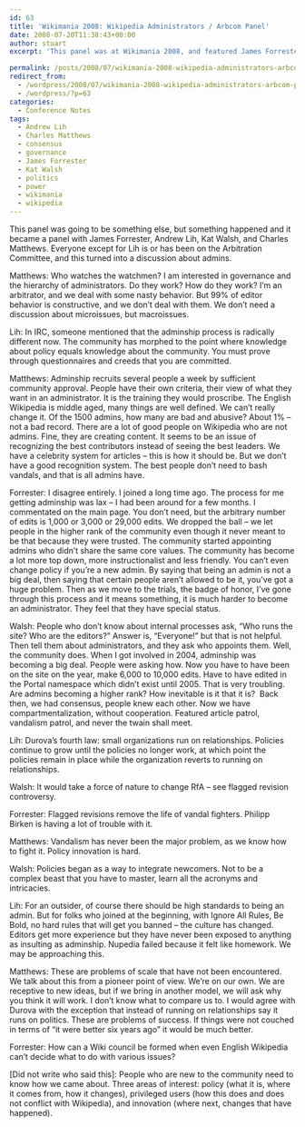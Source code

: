```yaml
---
id: 63
title: 'Wikimania 2008: Wikipedia Administrators / Arbcom Panel'
date: 2008-07-20T11:38:43+00:00
author: stuart
excerpt: 'This panel was at Wikimania 2008, and featured James Forrester, Andrew Lih, Kat Walsh, and Charles Matthews.  Everyone except for Lih is or has been on the Arbitration Committee, and this turned into a discussion about admins.'

permalink: /posts/2008/07/wikimania-2008-wikipedia-administrators-arbcom-panel// 
redirect_from:
  - /wordpress/2008/07/wikimania-2008-wikipedia-administrators-arbcom-panel/
  - /wordpress/?p=63
categories:
  - Conference Notes
tags:
  - Andrew Lih
  - Charles Matthews
  - consensus
  - governance
  - James Forrester
  - Kat Walsh
  - politics
  - power
  - wikimania
  - wikipedia
---
```

This panel was going to be something else, but something happened and it became a panel with James Forrester, Andrew Lih, Kat Walsh, and Charles Matthews. Everyone except for Lih is or has been on the Arbitration Committee, and this turned into a discussion about admins.
  
<!--more-->


  
Matthews: Who watches the watchmen? I am interested in governance and the hierarchy of administrators. Do they work? How do they work? I’m an arbitrator, and we deal with some nasty behavior. But 99% of editor behavior is constructive, and we don’t deal with them. We don’t need a discussion about microissues, but macroissues.

Lih: In IRC, someone mentioned that the adminship process is radically different now. The community has morphed to the point where knowledge about policy equals knowledge about the community. You must prove through questionnaires and creeds that you are committed.

Matthews: Adminship recruits several people a week by sufficient community approval. People have their own criteria, their view of what they want in an administrator. It is the training they would proscribe. The English Wikipedia is middle aged, many things are well defined. We can’t really change it. Of the 1500 admins, how many are bad and abusive? About 1% &#8211; not a bad record. There are a lot of good people on Wikipedia who are not admins. Fine, they are creating content. It seems to be an issue of recognizing the best contributors instead of seeing the best leaders. We have a celebrity system for articles – this is how it should be. But we don’t have a good recognition system. The best people don’t need to bash vandals, and that is all admins have.

Forrester: I disagree entirely. I joined a long time ago. The process for me getting adminship was lax – I had been around for a few months. I commentated on the main page. You don’t need, but the arbitrary number of edits is 1,000 or 3,000 or 29,000 edits. We dropped the ball – we let people in the higher rank of the community even though it never meant to be that because they were trusted. The community started appointing admins who didn’t share the same core values. The community has become a lot more top down, more instructionalist and less friendly. You can’t even change policy if you’re a new admin. By saying that being an admin is not a big deal, then saying that certain people aren’t allowed to be it, you’ve got a huge problem. Then as we move to the trials, the badge of honor, I’ve gone through this process and it means something, it is much harder to become an administrator. They feel that they have special status.

Walsh: People who don’t know about internal processes ask, “Who runs the site? Who are the editors?” Answer is, “Everyone!” but that is not helpful. Then tell them about administrators, and they ask who appoints them. Well, the community does. When I got involved in 2004, adminship was becoming a big deal. People were asking how. Now you have to have been on the site on the year, make 6,000 to 10,000 edits. Have to have edited in the Portal namespace which didn’t exist until 2005. That is very troubling. Are admins becoming a higher rank? How inevitable is it that it is?  Back then, we had consensus, people knew each other. Now we have compartmentalization, without cooperation. Featured article patrol, vandalism patrol, and never the twain shall meet.

Lih: Durova’s fourth law: small organizations run on relationships. Policies continue to grow until the policies no longer work, at which point the policies remain in place while the organization reverts to running on relationships.

Walsh: It would take a force of nature to change RfA – see flagged revision controversy.

Forrester: Flagged revisions remove the life of vandal fighters. Philipp Birken is having a lot of trouble with it.

Matthews: Vandalism has never been the major problem, as we know how to fight it. Policy innovation is hard.

Walsh: Policies began as a way to integrate newcomers. Not to be a complex beast that you have to master, learn all the acronyms and intricacies.

Lih: For an outsider, of course there should be high standards to being an admin. But for folks who joined at the beginning, with Ignore All Rules, Be Bold, no hard rules that will get you banned – the culture has changed. Editors get more experience but they have never been exposed to anything as insulting as adminship. Nupedia failed because it felt like homework. We may be approaching this.

Matthews: These are problems of scale that have not been encountered. We talk about this from a pioneer point of view. We’re on our own. We are receptive to new ideas, but if we bring in another model, we will ask why you think it will work. I don’t know what to compare us to. I would agree with Durova with the exception that instead of running on relationships say it runs on politics. These are problems of success. If things were not couched in terms of “it were better six years ago” it would be much better.

Forrester: How can a Wiki council be formed when even English Wikipedia can’t decide what to do with various issues?

[Did not write who said this]: People who are new to the community need to know how we came about. Three areas of interest: policy (what it is, where it comes from, how it changes), privileged users (how this does and does not conflict with Wikipedia), and innovation (where next, changes that have happened).